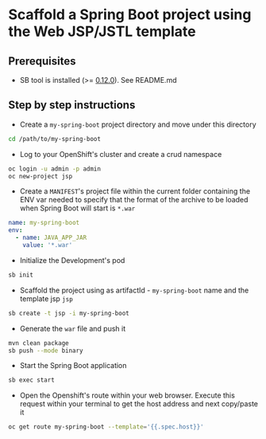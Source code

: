 # Scaffold a Spring Boot project using the Web JSP/JSTL template

## Prerequisites

 - SB tool is installed (>= [0.12.0](https://github.com/snowdrop/spring-boot-cloud-devex/releases/tag/vv0.14.0)). See README.md 

## Step by step instructions

- Create a `my-spring-boot` project directory and move under this directory

```bash
cd /path/to/my-spring-boot
```

- Log to your OpenShift's cluster and create a crud namespace

```bash
oc login -u admin -p admin
oc new-project jsp
```

- Create a `MANIFEST`'s project file within the current folder containing the ENV var needed to specify that the format of the archive to be loaded when Spring Boot will start is `*.war` 

```yaml
name: my-spring-boot
env:
  - name: JAVA_APP_JAR
    value: '*.war'
```  

- Initialize the Development's pod 

```bash
sb init
``` 

- Scaffold the project using as artifactId - `my-spring-boot` name and the template jsp `jsp`

```bash
sb create -t jsp -i my-spring-boot
```

- Generate the `war` file and push it

```bash
mvn clean package
sb push --mode binary
```

- Start the Spring Boot application

```bash
sb exec start
```

- Open the Openshift's route within your web browser. Execute this request within your terminal to get the host address and next copy/paste it

```bash
oc get route my-spring-boot --template='{{.spec.host}}'
```


 

